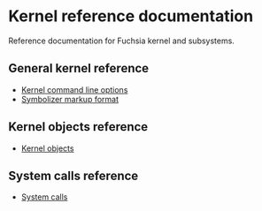 # Kernel reference documentation

Reference documentation for Fuchsia kernel and subsystems.

## General kernel reference

* [Kernel command line options](kernel_cmdline.md)
* [Symbolizer markup format](symbolizer_markup.md)

## Kernel objects reference

* [Kernel objects](../kernel_objects/objects.md)

## System calls reference

* [System calls](/reference/syscalls)

